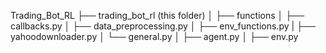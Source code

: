 Trading_Bot_RL
├── trading_bot_rl (this folder)
│   ├── functions
│   	├── callbacks.py
│   	├── data_preprocessing.py
│   	├── env_functions.py
|     ├── yahoodownloader.py
│   	└── general.py
│   ├── agent.py
│   ├── env.py
